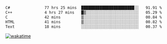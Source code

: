 <!--START_SECTION:waka-->

```txt
C#               77 hrs 25 mins  ███████████████████████░░   91.91 %
C++              4 hrs 27 mins   █▒░░░░░░░░░░░░░░░░░░░░░░░   05.29 %
C                42 mins         ▒░░░░░░░░░░░░░░░░░░░░░░░░   00.84 %
HTML             41 mins         ▒░░░░░░░░░░░░░░░░░░░░░░░░   00.82 %
Text             18 mins         ░░░░░░░░░░░░░░░░░░░░░░░░░   00.37 %
```

<!--END_SECTION:waka-->
[![wakatime](https://wakatime.com/badge/user/6c2f442e-41b4-42e3-bc06-d5d8203ad1da.svg)](https://wakatime.com/@6c2f442e-41b4-42e3-bc06-d5d8203ad1da)
